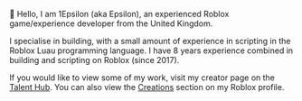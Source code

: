 👋 Hello, I am 1Epsilon (aka Epsilon), an experienced Roblox game/experience developer from the United Kingdom.

I specialise in building, with a small amount of experience in scripting in the Roblox Luau programming language. I have 8 years experience combined in building and scripting on Roblox (since 2017).

If you would like to view some of my work, visit my creator page on the [Talent Hub](https://create.roblox.com/talent/creators/233133939). You can also view the [Creations](https://www.roblox.com/users/233133939/profile#!/creations) section on my Roblox profile.
